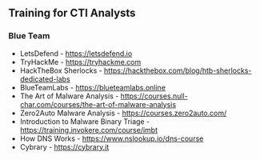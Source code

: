 ## Training for CTI Analysts

### Blue Team
- LetsDefend - https://letsdefend.io
- TryHackMe - https://tryhackme.com
- HackTheBox Sherlocks - https://hackthebox.com/blog/htb-sherlocks-dedicated-labs
- BlueTeamLabs - https://blueteamlabs.online
- The Art of Malware Analysis - https://courses.null-char.com/courses/the-art-of-malware-analysis
- Zero2Auto Malware Analysis - https://courses.zero2auto.com/
- Introduction to Malware Binary Triage - https://training.invokere.com/course/imbt
- How DNS Works - https://www.nslookup.io/dns-course
- Cybrary - https://cybrary.it 
